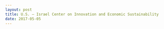```yaml
---
layout: post
title: U.S. – Israel Center on Innovation and Economic Sustainability
date: 2017-05-05
---
```



